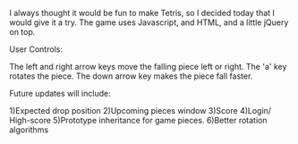 I always thought it would be fun to make Tetris, so I decided today that I would give it a try. The game uses Javascript, and HTML, and a little jQuery on top.

User Controls:

The left and right arrow keys move the falling piece left or right. The 'a' key rotates the piece. The down arrow key makes the piece fall faster.

Future updates will include:

1)Expected drop position 2)Upcoming pieces window 3)Score 4)Login/ High-score 5)Prototype inheritance for game pieces. 6)Better rotation algorithms
